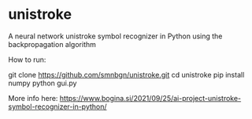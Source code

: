 # unistroke
A neural network unistroke symbol recognizer in Python using the backpropagation algorithm

How to run:
  
  git clone https://github.com/smnbgn/unistroke.git
  cd unistroke
  pip install numpy
  python gui.py

More info here: https://www.bogina.si/2021/09/25/ai-project-unistroke-symbol-recognizer-in-python/
